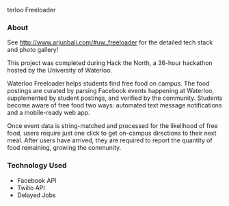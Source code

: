 terloo Freeloader

### About

See http://www.arjunbali.com/#uw_freeloader for the detailed tech stack and photo gallery!

This project was completed during Hack the North, a 36-hour hackathon hosted by the University of Waterloo.

Waterloo Freeloader helps students find free food on campus. The food postings are curated by parsing Facebook events happening at Waterloo, supplemented by student postings, and verified by the community. Students become aware of free food two ways: automated text message notifications and a mobile-ready web app. 

Once event data is string-matched and processed for the likelihood of free food, users require just one click to get on-campus directions to their next meal. After users have arrived, they are required to report the quantity of food remaining, growing the community.

### Technology Used
- Facebook API
- Twilio API
- Delayed Jobs

